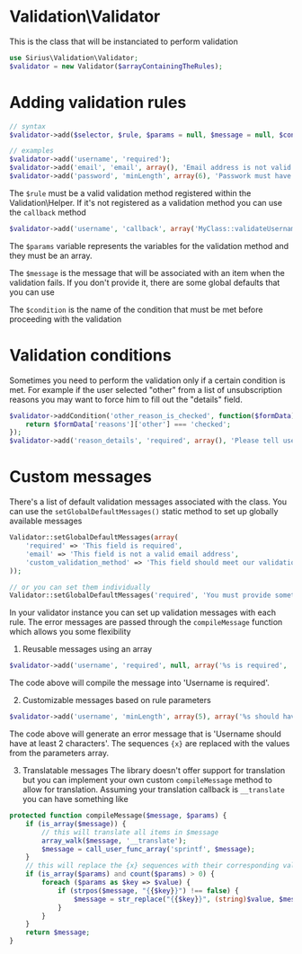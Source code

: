 Validation\Validator
=======

This is the class that will be instanciated to perform validation

```php
use Sirius\Validation\Validator;
$validator = new Validator($arrayContainingTheRules);
```

Adding validation rules
=====
```php
// syntax
$validator->add($selector, $rule, $params = null, $message = null, $condition = null);

// examples
$validator->add('username', 'required');
$validator->add('email', 'email', array(), 'Email address is not valid');
$validator->add('password', 'minLength', array(6), 'Passwork must have at least 6 characters');
```

The <code>$rule</code> must be a valid validation method registered within the Validation\Helper.
If it's not registered as a validation method you can use the <code>callback</code> method

```php
$validator->add('username', 'callback', array('MyClass::validateUsername'), 'Username is already taken');
```

The <code>$params</code> variable represents the variables for the validation method and they must be an array.

The <code>$message</code> is the message that will be associated with an item when the validation fails. 
If you don't provide it, there are some global defaults that you can use

The <code>$condition</code> is the name of the condition that must be met before proceeding with the validation

Validation conditions
=====
Sometimes you need to perform the validation only if a certain condition is met. 
For example if the user selected "other" from a list of unsubscription reasons you may want to force him to fill out the "details" field.

```php
$validator->addCondition('other_reason_is_checked', function($formData){
    return $formData['reasons']['other'] === 'checked';
});
$validator->add('reason_details', 'required', array(), 'Please tell use more about why you want to unsubscribe', 'other_reason_is_checked');
```

Custom messages
=====
There's a list of default validation messages associated with the class. You can use the `setGlobalDefaultMessages()` static method to set up globally available messages

```php
Validator::setGlobalDefaultMessages(array(
    'required' => 'This field is required',
    'email' => 'This field is not a valid email address',
    'custom_validation_method' => 'This field should meet our validation criteria'
));

// or you can set them individually
Validator::setGlobalDefaultMessages('required', 'You must provide something here');
```

In your validator instance you can set up validation messages with each rule. The error messages are passed through the `compileMessage` function which allows you some flexibility

1. Reusable messages using an array
```php
$validator->add('username', 'required', null, array('%s is required', 'Username'));
```
The code above will compile the message into 'Username is required'.

2. Customizable messages based on rule parameters
```php
$validator->add('username', 'minLength', array(5), array('%s should have at least {0} characters', 'Username'));
```
The code above will generate an error message that is 'Username should have at least 2 characters'. The sequences `{x}` are replaced with the values from the parameters array.

3. Translatable messages
The library doesn't offer support for translation but you can implement your own custom `compileMessage` method to allow for translation. Assuming your translation callback is `__translate` you can have something like
```php
protected function compileMessage($message, $params) {
    if (is_array($message)) {
        // this will translate all items in $message
        array_walk($message, '__translate');
        $message = call_user_func_array('sprintf', $message);
    }
    // this will replace the {x} sequences with their corresponding values from the parameter
    if (is_array($params) and count($params) > 0) {
        foreach ($params as $key => $value) {
            if (strpos($message, "{{$key}}") !== false) {
                $message = str_replace("{{$key}}", (string)$value, $message);
            }
        }
    }
    return $message;
}
```